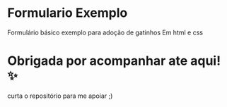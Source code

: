 # Formulario Exemplo
Formulário básico exemplo para adoção de gatinhos
Em html e css
# Obrigada por acompanhar ate aqui!✨
curta o repositório para me apoiar ;)
